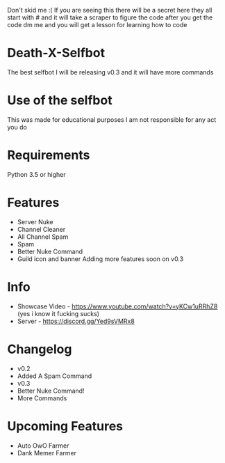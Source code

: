 Don't skid me :(
If you are seeing this there will be a secret here they all start with # and it will take a scraper to figure the code after you get the code dm me and you will get a lesson for learning how to code

# Death-X-Selfbot
The best selfbot I will be releasing v0.3 and it will have more commands

# Use of the selfbot
This was made for educational purposes I am not responsible for any act you do

# Requirements
Python 3.5 or higher

# Features
- Server Nuke
- Channel Cleaner
- All Channel Spam
- Spam
- Better Nuke Command
- Guild icon and banner
Adding more features soon on v0.3

# Info
- Showcase Video - https://www.youtube.com/watch?v=yKCw1uRRhZ8 (yes i know it fucking sucks)
- Server - https://discord.gg/Yed9sVMRx8

# Changelog
- v0.2
- Added A Spam Command
- v0.3
- Better Nuke Command!
- More Commands

# Upcoming Features
- Auto OwO Farmer
- Dank Memer Farmer


